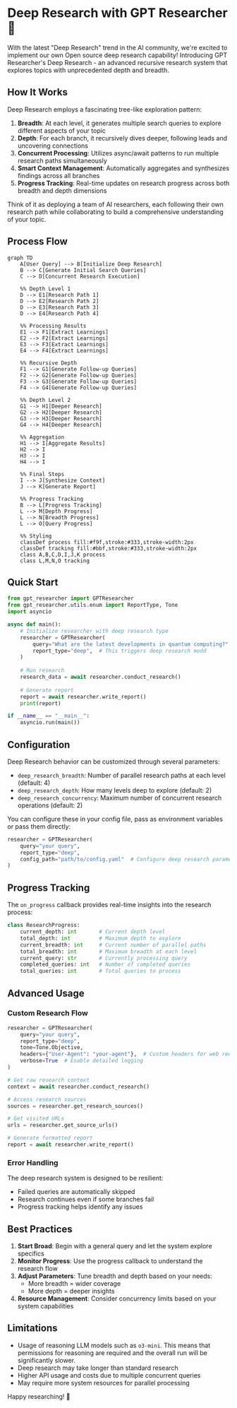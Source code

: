 # Deep Research with GPT Researcher 🚀

With the latest "Deep Research" trend in the AI community, we're excited to implement our own Open source deep research capability! Introducing GPT Researcher's Deep Research - an advanced recursive research system that explores topics with unprecedented depth and breadth.

## How It Works

Deep Research employs a fascinating tree-like exploration pattern:

1. **Breadth**: At each level, it generates multiple search queries to explore different aspects of your topic
2. **Depth**: For each branch, it recursively dives deeper, following leads and uncovering connections
3. **Concurrent Processing**: Utilizes async/await patterns to run multiple research paths simultaneously
4. **Smart Context Management**: Automatically aggregates and synthesizes findings across all branches
5. **Progress Tracking**: Real-time updates on research progress across both breadth and depth dimensions

Think of it as deploying a team of AI researchers, each following their own research path while collaborating to build a comprehensive understanding of your topic.

## Process Flow

```mermaid
graph TD
    A[User Query] --> B[Initialize Deep Research]
    B --> C[Generate Initial Search Queries]
    C --> D[Concurrent Research Execution]
    
    %% Depth Level 1
    D --> E1[Research Path 1]
    D --> E2[Research Path 2]
    D --> E3[Research Path 3]
    D --> E4[Research Path 4]
    
    %% Processing Results
    E1 --> F1[Extract Learnings]
    E2 --> F2[Extract Learnings]
    E3 --> F3[Extract Learnings]
    E4 --> F4[Extract Learnings]
    
    %% Recursive Depth
    F1 --> G1[Generate Follow-up Queries]
    F2 --> G2[Generate Follow-up Queries]
    F3 --> G3[Generate Follow-up Queries]
    F4 --> G4[Generate Follow-up Queries]
    
    %% Depth Level 2
    G1 --> H1[Deeper Research]
    G2 --> H2[Deeper Research]
    G3 --> H3[Deeper Research]
    G4 --> H4[Deeper Research]
    
    %% Aggregation
    H1 --> I[Aggregate Results]
    H2 --> I
    H3 --> I
    H4 --> I
    
    %% Final Steps
    I --> J[Synthesize Context]
    J --> K[Generate Report]
    
    %% Progress Tracking
    B --> L[Progress Tracking]
    L --> M[Depth Progress]
    L --> N[Breadth Progress]
    L --> O[Query Progress]
    
    %% Styling
    classDef process fill:#f9f,stroke:#333,stroke-width:2px
    classDef tracking fill:#bbf,stroke:#333,stroke-width:2px
    class A,B,C,D,I,J,K process
    class L,M,N,O tracking
```

## Quick Start

```python
from gpt_researcher import GPTResearcher
from gpt_researcher.utils.enum import ReportType, Tone
import asyncio

async def main():
    # Initialize researcher with deep research type
    researcher = GPTResearcher(
        query="What are the latest developments in quantum computing?",
        report_type="deep",  # This triggers deep research modd
    )
    
    # Run research
    research_data = await researcher.conduct_research()
    
    # Generate report
    report = await researcher.write_report()
    print(report)

if __name__ == "__main__":
    asyncio.run(main())
```

## Configuration

Deep Research behavior can be customized through several parameters:

- `deep_research_breadth`: Number of parallel research paths at each level (default: 4)
- `deep_research_depth`: How many levels deep to explore (default: 2)
- `deep_research_concurrency`: Maximum number of concurrent research operations (default: 2)

You can configure these in your config file, pass as environment variables or pass them directly:

```python
researcher = GPTResearcher(
    query="your query",
    report_type="deep",
    config_path="path/to/config.yaml"  # Configure deep research parameters here
)
```

## Progress Tracking

The `on_progress` callback provides real-time insights into the research process:

```python
class ResearchProgress:
    current_depth: int       # Current depth level
    total_depth: int         # Maximum depth to explore
    current_breadth: int     # Current number of parallel paths
    total_breadth: int       # Maximum breadth at each level
    current_query: str       # Currently processing query
    completed_queries: int   # Number of completed queries
    total_queries: int       # Total queries to process
```

## Advanced Usage

### Custom Research Flow

```python
researcher = GPTResearcher(
    query="your query",
    report_type="deep",
    tone=Tone.Objective,
    headers={"User-Agent": "your-agent"},  # Custom headers for web requests
    verbose=True  # Enable detailed logging
)

# Get raw research context
context = await researcher.conduct_research()

# Access research sources
sources = researcher.get_research_sources()

# Get visited URLs
urls = researcher.get_source_urls()

# Generate formatted report
report = await researcher.write_report()
```

### Error Handling

The deep research system is designed to be resilient:

- Failed queries are automatically skipped
- Research continues even if some branches fail
- Progress tracking helps identify any issues

## Best Practices

1. **Start Broad**: Begin with a general query and let the system explore specifics
2. **Monitor Progress**: Use the progress callback to understand the research flow
3. **Adjust Parameters**: Tune breadth and depth based on your needs:
   - More breadth = wider coverage
   - More depth = deeper insights
4. **Resource Management**: Consider concurrency limits based on your system capabilities

## Limitations

- Usage of reasoning LLM models such as `o3-mini`. This means that permissions for reasoning are required and the overall run will be significantly slower.
- Deep research may take longer than standard research
- Higher API usage and costs due to multiple concurrent queries
- May require more system resources for parallel processing

Happy researching! 🎉 